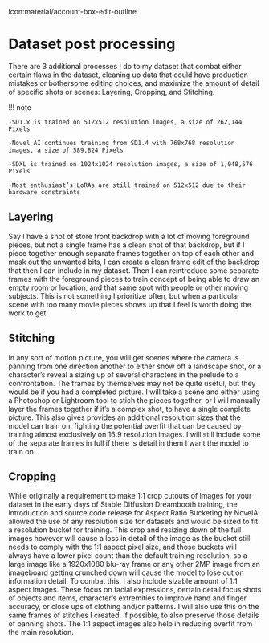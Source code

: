 icon:material/account-box-edit-outline
# Dataset post processing

There are 3 additional processes I do to my dataset that combat either certain flaws in the dataset, cleaning up data that could have production mistakes or bothersome editing choices, and maximize the amount of detail of specific shots or scenes: Layering, Cropping, and Stitching.

!!! note
    
    -SD1.x is trained on 512x512 resolution images, a size of 262,144 Pixels

    -Novel AI continues training from SD1.4 with 768x768 resolution images, a size of 589,824 Pixels

    -SDXL is trained on 1024x1024 resolution images, a size of 1,048,576 Pixels
    
    -Most enthusiast’s LoRAs are still trained on 512x512 due to their hardware constraints

## Layering
Say I have a shot of store front backdrop with a lot of moving foreground pieces, but not a single frame has a clean shot of that backdrop, but if I piece together enough separate frames together on top of each other and mask out the unwanted bits, I can create a clean frame edit of the backdrop that then I can include in my dataset. Then I can reintroduce some separate frames with the foreground pieces to train concept of being able to draw an empty room or location, and that same spot with people or other moving subjects. This is not something I prioritize often, but when a particular scene with too many movie pieces shows up that I feel is worth doing the work to get

## Stitching

In any sort of motion picture, you will get scenes where the camera is panning from one direction another to either show off a landscape shot, or a character’s reveal a sizing up of several characters in the prelude to a confrontation. The frames by themselves may not be quite useful, but they would be if you had a completed picture. I will take a scene and either using a Photoshop or Lightroom tool to stich the pieces together, or I will manually layer the frames together if it’s a complex shot, to have a single complete picture. This also gives provides an additional resolution sizes that the model can train on, fighting the potential overfit that can be caused by training almost exclusively on 16:9 resolution images. I will still include some of the separate frames in full if there is detail in them I want the model to train on.

## Cropping

While originally a requirement to make 1:1 crop cutouts of images for your dataset in the early days of Stable Diffusion Dreambooth training, the introduction and source code release for Aspect Ratio Bucketing by NovelAI allowed the use of any resolution size for datasets and would be sized to fit a resolution bucket for training. This crop and resizing down of the full images however will cause a loss in detail of the image as the bucket still needs to comply with the 1:1 aspect pixel size, and those buckets will always have a lower pixel count than the default training resolution, so a large image like a 1920x1080 blu-ray frame or any other 2MP image from an imageboard getting crunched down will cause the model to lose out on information detail. To combat this, I also include sizable amount of 1:1 aspect images. These focus on facial expressions, certain detail focus shots of objects and items, character’s extremities to improve hand and finger accuracy, or close ups of clothing and/or patterns. I will also use this on the same frames of stitches I created, if possible, to also preserve those details of panning shots. The 1:1 aspect images also help in reducing overfit from the main resolution.
